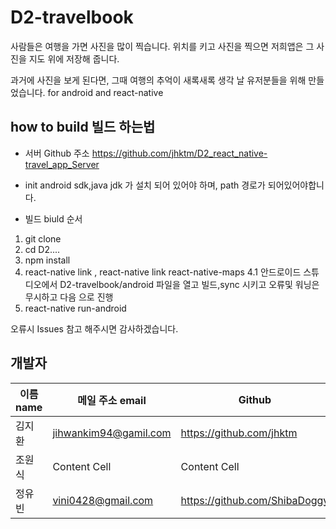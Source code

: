 # D2-travelbook

사람들은 여행을 가면 사진을 많이 찍습니다.
위치를 키고 사진을 찍으면 저희앱은 그 사진을 지도 위에 저장해 줍니다.

과거에 사진을 보게 된다면, 그때 여행의 추억이 새록새록 생각 날 유저분들을 위해 만들었습니다.
for android and react-native

## how to build 빌드 하는법

* 서버 Github 주소
https://github.com/jhktm/D2_react_native-travel_app_Server

* init android sdk,java jdk 가 설치 되어 있어야 하며, path 경로가 되어있어야합니다.

* 빌드 biuld 순서 
1. git clone 
2. cd D2....
3. npm install 
4. react-native link , react-native link react-native-maps
4.1 안드로이드 스튜디오에서 D2-travelbook/android 파일을 열고 빌드,sync 시키고 오류및 워닝은 무시하고 다음 으로 진행
5. react-native run-android

오류시 Issues 참고 해주시면 감사하겠습니다.

## 개발자

| 이름 name  | 메일 주소 email |Github |
| ------------- | ------------- | ------------- |
| 김지환  | jihwankim94@gamil.com  |https://github.com/jhktm  |
| 조원식  | Content Cell  |Content Cell  |
| 정유빈  | vini0428@gmail.com  |https://github.com/ShibaDoggy  |
